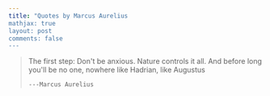 ```yaml
---
title: "Quotes by Marcus Aurelius
mathjax: true
layout: post
comments: false
---
```



> The first step: Don't be anxious. 
> Nature controls it all. And before
> long you'll be no one, nowhere like
> Hadrian, like Augustus
>
> `---Marcus Aurelius`
